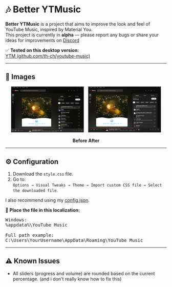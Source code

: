 # 🎶 Better YTMusic


 **Better YTMusic** is a project that aims to improve the look and feel of YouTube Music, inspired by Material You.  
This project is currently in **alpha** — please report any bugs or share your ideas for improvements on [Discord](https://discord.gg/2eCpbXadsC)



✅ **Tested on this desktop version:**  
[YTM (github.com/th-ch/youtube-music)](https://github.com/th-ch/youtube-music)

---

## 📸 Images

<p align="center">
  <img src="before.png" width="45%" style="display:inline-block; margin-right:10px;">
  <img src="after.png" width="45%" style="display:inline-block;">
</p>

<p align="center">
  <b>Before</b>
  <b>After</b>
</p>

---

## ⚙️ Configuration

1. Download the `style.css` file.
2. Go to:  
   `Options → Visual Tweaks → Theme → Import custom CSS file → Select the downloaded file`.
   


I also recommend using my [config.json](https://github.com/PNTR-CWL/better-ytmusic/blob/38571496b7aca607944be2f17233ed16b2071f60/config.json).

📁 **Place the file in this localization:**

<pre>
Windows:
%appdata%\YouTube Music

Full path example:
C:\Users\YourUsername\AppData\Roaming\YouTube Music
</pre>

---

## ⚠️ Known Issues

- All sliders (progress and volume) are rounded based on the current percentage. (and i don't really know how to fix this)
